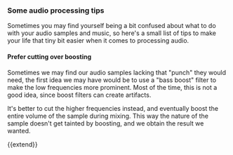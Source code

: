 ### Some audio processing tips

Sometimes you may find yourself being a bit confused about what to do with your audio samples and music, so here's a small list of tips to make your life that tiny bit easier when it comes to processing audio.

#### Prefer cutting over boosting

Sometimes we may find our audio samples lacking that "punch" they would need, the first idea we may have would be to use a "bass boost" filter to make the low frequencies more prominent. Most of the time, this is not a good idea, since boost filters can create artifacts.

It's better to cut the higher frequencies instead, and eventually boost the entire volume of the sample during mixing. This way the nature of the sample doesn't get tainted by boosting, and we obtain the result we wanted.

{{extend}}

<!-- TODO: Give some tips to process audio files -->
